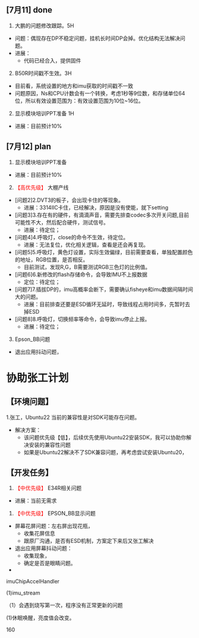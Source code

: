 ## [7月11] done
1. 大鹏的问题修改跟踪。5H
- 问题：偶现存在DP不稳定问题，挂机长时间DP会掉。优化结构无法解决问题。
- 进展：
    - 代码已经合入，提供固件

2. B50R时间戳不生效。3H
- 目前看，系统设置的地方和imu获取的时间戳不一致
- 问题原因，Ns和CPU计数会有一个转换，考虑1秒等9位数，和存储单位64位，所以有效设置范围为：有效设置范围为10位~16位。
2. 显示模块培训PPT准备 1H
- 进展：目前预计10%

## [7月12] plan
1. 显示模块培训PPT准备
- 进展：目前预计10%
2. <font color='red'> 【高优先级】  </font>大棚产线
- [问题2]2.DVT3的板子，会出现卡住的等现象。
     - 进展：3314IIC卡住，已经解决，原因是没有使能，就下setting
- [问题3]3.存在有的硬件，有滴滴声音，需要先排查codec多次开关问题,目前可能性不大，然后配合硬件，测试信号。
    - 进展：待定位；
- [问题4]4.呼吸灯，close的命令不生效，待定位。
    - 进展：无法复位，优化相关逻辑，查看是还会再复现。
- [问题5]5.呼吸灯，黄色灯设置，实际生效偏绿，目前需要查看，单独配置颜色的地址，RGB位置，是否相反。
    - 目前测试，发现R,G，B需要测试RGB三色灯的比例值。
- [问题6]6.新修改的flash存储命令，会导致IMU不上报数据
    - 定位：待定位；
- [问题7]7.插拔DP的，imu高概率会断下，需要确认fisheye和imu数据间隔时间大的问题。
    - 进展：目前排查还要是ESD循环无延时，导致线程占用时间多，先暂时去掉ESD
- [问题8]8.呼吸灯，切换频率等命令，会导致imu停止上报。
    - 进展：待定位；
3. Epson_BB问题
- 退出应用抖动问题，


# 协助张工计划
## 【环境问题】
1.张工，Ubuntu22 当前的兼容性是对SDK可能存在问题。
- 解决方案：
  - 该问题优先级【低】，后续优先使用Ubuntu22安装SDK，我可以协助你解决安装的兼容性问题
  - 如果是Ubuntu22解决不了SDK兼容问题，再考虑尝试安装Ubuntu20，
## 【开发任务】
1. <font color='red'> 【中优先级】  </font>E34R相关问题
- 进展：当前无需求

1. <font color='red'> 【中优先级】  </font>EPSON_BB显示问题
- 屏幕花屏问题：左右屏出现花瓶，
  - 收集花屏信息
  - 跟原厂沟通，是否有ESD机制，方案定下来后又张工解决
- 退出应用屏幕抖动问题：
  - 收集现象，
  - 确定是否是眼睛问题。
- 

imuChipAccelHandler 

(1)imu_stream



（1）会遇到烧写第一次，程序没有正常更新的问题


(1)休眠唤醒，亮度值会改变。

160 
